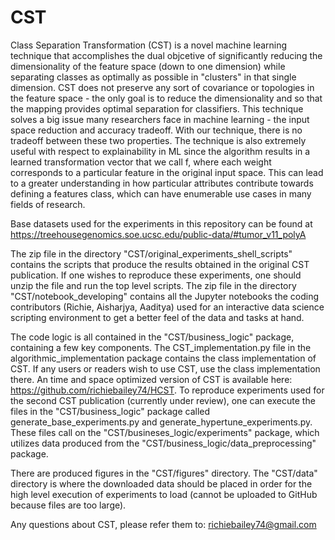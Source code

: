 # CST

Class Separation Transformation (CST) is a novel machine learning technique that accomplishes the dual objcetive of significantly reducing the dimensionality of the feature space (down to one dimension) while separating classes as optimally as possible in "clusters" in that single dimension. CST does not preserve any sort of covariance or topologies in the feature space - the only goal is to reduce the dimensionality and so that the mapping provides optimal separation for classifiers. This technique solves a big issue many researchers face in machine learning - the input space reduction and accuracy tradeoff. With our technique, there is no tradeoff between these two properties. The technique is also extremely useful with respect to explainability in ML since the algorithm results in a learned transformation vector that we call f, where each weight corresponds to a particular feature in the original input space. This can lead to a greater understanding in how particular attributes contribute towards defining a features class, which can have enumerable use cases in many fields of research.

Base datasets used for the experiments in this repository can be found at https://treehousegenomics.soe.ucsc.edu/public-data/#tumor_v11_polyA

The zip file in the directory "CST/original_experiments_shell_scripts" contains the scripts that produce the results obtained in the original CST publication. If one wishes to reproduce these experiments, one should unzip the file and run the top level scripts.
The zip file in the directory "CST/notebook_developing" contains all the Jupyter notebooks the coding contributors (Richie, Aisharjya, Aaditya) used for an interactive data science scripting environment to get a better feel of the data and tasks at hand.

The code logic is all contained in the "CST/business_logic" package, containing a few key components. The CST_implementation.py file in the algorithmic_implementation package contains the class implementation of CST. If any users or readers wish to use CST, use the class implementation there. An time and space optimized version of CST is available here: https://github.com/richiebailey74/HCST. To reproduce experiments used for the second CST publication (currently under review), one can execute the files in the "CST/business_logic" package called generate_base_experiments.py and generate_hypertune_experiments.py. These files call on the "CST/busineses_logic/experiments" package, which utilizes data produced from the "CST/business_logic/data_preprocessing" package.

There are produced figures in the "CST/figures" directory. The "CST/data" directory is where the downloaded data should be placed in order for the high level execution of experiments to load (cannot be uploaded to GitHub because files are too large).

Any questions about CST, please refer them to: richiebailey74@gmail.com
